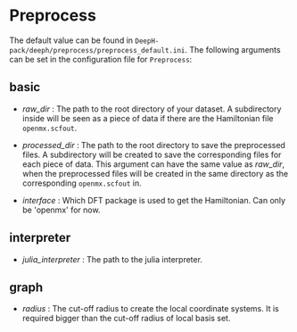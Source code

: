 # Preprocess

The default value can be found in `DeepH-pack/deeph/preprocess/preprocess_default.ini`. The following arguments can be set in the configuration file for `Preprocess`:

## basic

- *raw_dir* : The path to the root directory of your dataset. A subdirectory inside will be seen as a piece of data if there are the Hamiltonian file `openmx.scfout`.

+ *processed_dir* : The path to the root directory to save the preprocessed files. A subdirectory will be created to save the corresponding files for each piece of data. This argument can have the same value as *raw_dir*, when the preprocessed files will be created in the same directory as the corresponding `openmx.scfout` in.

- *interface* : Which DFT package is used to get the Hamiltonian. Can only be 'openmx' for now.

## interpreter

- *julia_interpreter* : The path to the julia interpreter.

## graph

- *radius* : The cut-off radius to create the local coordinate systems. It is required bigger than the cut-off radius of local basis set.